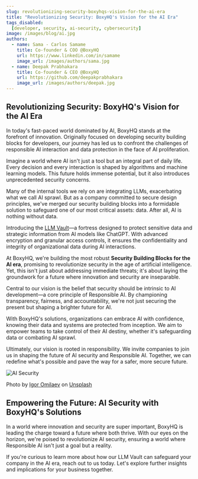 ```yaml
---
slug: revolutionizing-security-boxyhqs-vision-for-the-ai-era
title: "Revolutionizing Security: BoxyHQ's Vision for the AI Era"
tags_disabled:
  [developer, security, ai-security, cybersecurity]
image: /images/blog/ai.jpg
authors:
  - name: Sama - Carlos Samame
    title: Co-founder & COO @BoxyHQ
    url: https://www.linkedin.com/in/samame
    image_url: /images/authors/sama.jpg
  - name: Deepak Prabhakara
    title: Co-founder & CEO @BoxyHQ
    url: https://github.com/deepakprabhakara
    image_url: /images/authors/deepak.jpg
---
```


## Revolutionizing Security: BoxyHQ's Vision for the AI Era

In today's fast-paced world dominated by AI, BoxyHQ stands at the forefront of innovation. Originally focused on developing security building blocks for developers, our journey has led us to confront the challenges of responsible AI interaction and data protection in the face of AI proliferation.

Imagine a world where AI isn't just a tool but an integral part of daily life. Every decision and every interaction is shaped by algorithms and machine learning models. This future holds immense potential, but it also introduces unprecedented security concerns.

Many of the internal tools we rely on are integrating LLMs, exacerbating what we call AI sprawl. But as a company committed to secure design principles, we've merged our security building blocks into a formidable solution to safeguard one of our most critical assets: data. After all, AI is nothing without data.

Introducing the [LLM Vault](/llm-vault)—a fortress designed to protect sensitive data and strategic information from AI models like ChatGPT. With advanced encryption and granular access controls, it ensures the confidentiality and integrity of organizational data during AI interactions.

At BoxyHQ, we're building the most robust **Security Building Blocks for the AI era**, promising to revolutionize security in the age of artificial intelligence. Yet, this isn't just about addressing immediate threats; it's about laying the groundwork for a future where innovation and security are inseparable.

Central to our vision is the belief that security should be intrinsic to AI development—a core principle of Responsible AI. By championing transparency, fairness, and accountability, we're not just securing the present but shaping a brighter future for AI.

With BoxyHQ's solutions, organizations can embrace AI with confidence, knowing their data and systems are protected from inception. We aim to empower teams to take control of their AI destiny, whether it's safeguarding data or combating AI sprawl.

Ultimately, our vision is rooted in responsibility. We invite companies to join us in shaping the future of AI security and Responsible AI. Together, we can redefine what's possible and pave the way for a safer, more secure future.

![AI Security](/images/blog/ai.jpg)

<div style={{fontSize: "10px", marginTop: "-20px", paddingBottom: "20px"}}>Photo by <a href="https://unsplash.com/@omilaev?utm_content=creditCopyText&utm_medium=referral&utm_source=unsplash">Igor Omilaev</a> on <a href="https://unsplash.com/photos/a-neon-neon-sign-that-is-on-the-side-of-a-wall-9XtKSci9crg?utm_content=creditCopyText&utm_medium=referral&utm_source=unsplash">Unsplash</a></div>

## Empowering the Future: AI Security with BoxyHQ's Solutions

In a world where innovation and security are super important, BoxyHQ is leading the charge toward a future where both thrive. With our eyes on the horizon, we're poised to revolutionize AI security, ensuring a world where Responsible AI isn't just a goal but a reality.

If you're curious to learn more about how our LLM Vault can safeguard your company in the AI era, reach out to us today. Let's explore further insights and implications for your business together.
